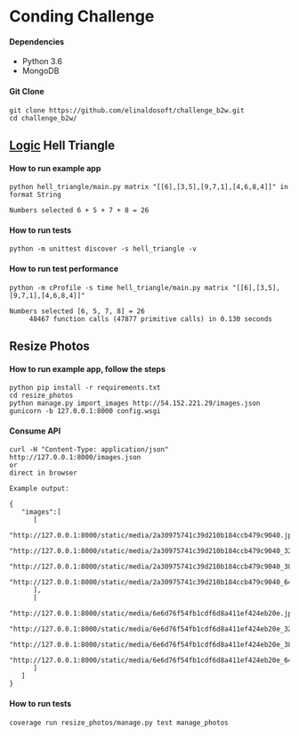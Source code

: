 # Conding Challenge

#### Dependencies
- Python 3.6
- MongoDB

#### Git Clone
    git clone https://github.com/elinaldosoft/challenge_b2w.git
    cd challenge_b2w/

## [Logic](hell_triangle) Hell Triangle
#### How to run example app
    python hell_triangle/main.py matrix "[[6],[3,5],[9,7,1],[4,6,8,4]]" in format String

    Numbers selected 6 + 5 + 7 + 8 = 26

#### How to run tests
    python -m unittest discover -s hell_triangle -v

#### How to run test performance
    python -m cProfile -s time hell_triangle/main.py matrix "[[6],[3,5],[9,7,1],[4,6,8,4]]"

    Numbers selected [6, 5, 7, 8] = 26
         48467 function calls (47877 primitive calls) in 0.130 seconds


## Resize Photos
#### How to run example app, follow the steps
    python pip install -r requirements.txt
    cd resize_photos
    python manage.py import_images http://54.152.221.29/images.json
    gunicorn -b 127.0.0.1:8000 config.wsgi

#### Consume API
    curl -H "Content-Type: application/json" http://127.0.0.1:8000/images.json
    or
    direct in browser

    Example output:

    {
       "images":[
          [
             "http://127.0.0.1:8000/static/media/2a30975741c39d210b184ccb479c9040.jpg",
             "http://127.0.0.1:8000/static/media/2a30975741c39d210b184ccb479c9040_320_240.jpg",
             "http://127.0.0.1:8000/static/media/2a30975741c39d210b184ccb479c9040_384_288.jpg",
             "http://127.0.0.1:8000/static/media/2a30975741c39d210b184ccb479c9040_640_480.jpg"
          ],
          [
             "http://127.0.0.1:8000/static/media/6e6d76f54fb1cdf6d8a411ef424eb20e.jpg",
             "http://127.0.0.1:8000/static/media/6e6d76f54fb1cdf6d8a411ef424eb20e_320_240.jpg",
             "http://127.0.0.1:8000/static/media/6e6d76f54fb1cdf6d8a411ef424eb20e_384_288.jpg",
             "http://127.0.0.1:8000/static/media/6e6d76f54fb1cdf6d8a411ef424eb20e_640_480.jpg"
          ]
       ]
    }


#### How to run tests
    coverage run resize_photos/manage.py test manage_photos
